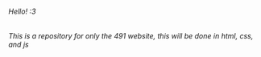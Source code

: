 ###### Hello! :3
###### This is a repository for only the 491 website, this will be done in html, css, and js